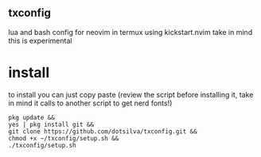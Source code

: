## txconfig

lua and bash config for neovim in termux using kickstart.nvim
take in mind this is experimental

# install

to install you can just copy paste (review the script before installing it, take in mind it calls to another script to get nerd fonts!)

```
pkg update &&
yes | pkg install git &&
git clone https://github.com/dotsilva/txconfig.git &&
chmod +x ~/txconfig/setup.sh &&
./txconfig/setup.sh
```

